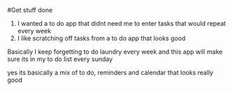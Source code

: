 #Get stuff done

1. I wanted a to do app that didnt need me to enter tasks that would repeat every week
2. I like scratching off tasks from a to do app that looks good

Basically I keep forgetting to do laundry every week and this app will make sure its in my to do list every sunday

yes its basically a mix of to do, reminders and calendar that looks really good